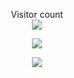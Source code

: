 <p align="center"> 
  Visitor count<br>
  <img src="https://profile-counter.glitch.me/shuming1998/count.svg" />
</p>
<p align="center"> 
<a href=#><img src="https://github.com/shuming1998/shuming1998/blob/main/dist/github-user-contribution.svg"></a>
</p>


<div align=center>
<img src="https://github.com/shuming1998/shuming1998/blob/main/dist/kaik.gif"/>
</div>


